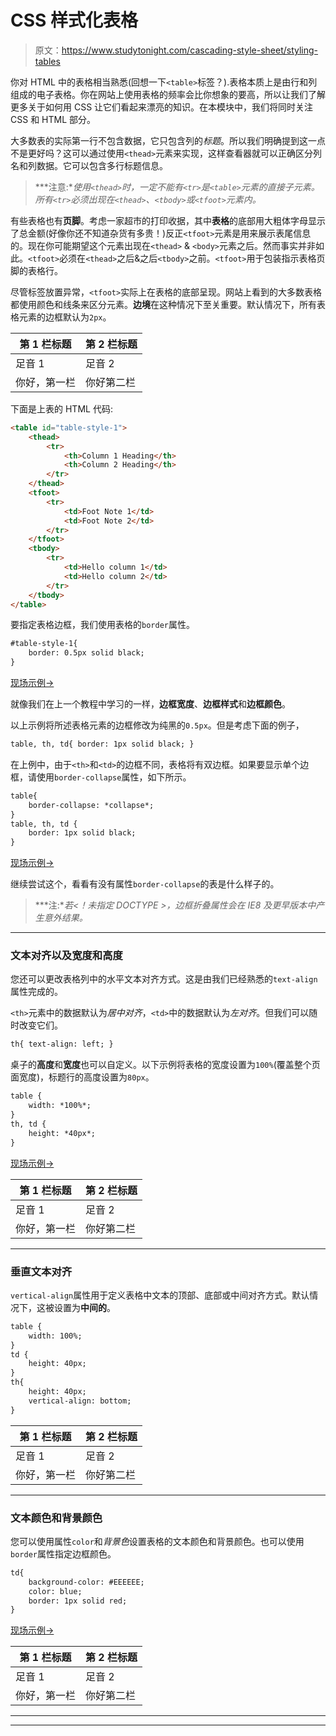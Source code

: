 # CSS 样式化表格

> 原文：<https://www.studytonight.com/cascading-style-sheet/styling-tables>

你对 HTML 中的表格相当熟悉(回想一下`<table>`标签？).表格本质上是由行和列组成的电子表格。你在网站上使用表格的频率会比你想象的要高，所以让我们了解更多关于如何用 CSS 让它们看起来漂亮的知识。在本模块中，我们将同时关注 CSS 和 HTML 部分。

大多数表的实际第一行不包含数据，它只包含列的*标题*。所以我们明确提到这一点不是更好吗？这可以通过使用`<thead>`元素来实现，这样查看器就可以正确区分列名和列数据。它可以包含多行标题信息。

> ***注意:**使用`<thead>`时，一定不能有`<tr>`是`<table>`元素的直接子元素。所有`<tr>`必须出现在`<thead>`、`<tbody>`或`<tfoot>`元素内。*

有些表格也有**页脚**。考虑一家超市的打印收据，其中**表格**的底部用大粗体字母显示了总金额(好像你还不知道杂货有多贵！)反正`<tfoot>`元素是用来展示表尾信息的。现在你可能期望这个元素出现在`<thead>` & `<body>`元素之后。然而事实并非如此。`<tfoot>`必须在`<thead>`之后&之后`<tbody>`之前。`<tfoot>`用于包装指示表格页脚的表格行。

尽管标签放置异常，`<tfoot>`实际上在表格的底部呈现。网站上看到的大多数表格都使用颜色和线条来区分元素。**边境**在这种情况下至关重要。默认情况下，所有表格元素的边框默认为`2px`。

| 第 1 栏标题 | 第 2 栏标题 |
| --- | --- |
| 足音 1 | 足音 2 |
| 你好，第一栏 | 你好第二栏 |

下面是上表的 HTML 代码:

```html
<table id="table-style-1">
    <thead>
        <tr>
            <th>Column 1 Heading</th>
            <th>Column 2 Heading</th>
        </tr>
    </thead>
    <tfoot>
        <tr>
            <td>Foot Note 1</td>
            <td>Foot Note 2</td>
        </tr>
    </tfoot>
    <tbody>
        <tr>
            <td>Hello column 1</td>
            <td>Hello column 2</td>
        </tr>
    </tbody>
</table>
```

要指定表格边框，我们使用表格的`border`属性。

```html
#table-style-1{ 
    border: 0.5px solid black; 
}
```

[现场示例→](/code/playground/web?file=css-table_style_1)

就像我们在上一个教程中学习的一样，**边框宽度**、**边框样式**和**边框颜色**。

以上示例将所述表格元素的边框修改为纯黑的`0.5px`。但是考虑下面的例子，

```html
table, th, td{ border: 1px solid black; }
```

在上例中，由于`<th>`和`<td>`的边框不同，表格将有双边框。如果要显示单个边框，请使用`border-collapse`属性，如下所示。

```html
table{ 
    border-collapse: *collapse*; 
}
table, th, td { 
    border: 1px solid black; 
}
```

[现场示例→](/code/playground/web?file=css-table_style_2)

继续尝试这个，看看有没有属性`border-collapse`的表是什么样子的。

> ***注:**若<！未指定 DOCTYPE >，边框折叠属性会在 IE8 及更早版本中产生意外结果。*

* * *

### 文本对齐以及宽度和高度

您还可以更改表格列中的水平文本对齐方式。这是由我们已经熟悉的`text-align`属性完成的。

`<th>`元素中的数据默认为*居中对齐*，`<td>`中的数据默认为*左对齐*。但我们可以随时改变它们。

```html
th{ text-align: left; }
```

桌子的**高度**和**宽度**也可以自定义。以下示例将表格的宽度设置为`100%`(覆盖整个页面宽度)，标题行的高度设置为`80px`。

```html
table { 
    width: *100%*; 
}
th, td { 
    height: *40px*; 
}
```

[现场示例→](/code/playground/web?file=css-table_style_3)

| 第 1 栏标题 | 第 2 栏标题 |
| --- | --- |
| 足音 1 | 足音 2 |
| 你好，第一栏 | 你好第二栏 |

* * *

### 垂直文本对齐

`vertical-align`属性用于定义表格中文本的顶部、底部或中间对齐方式。默认情况下，这被设置为**中间的**。

```html
table { 
    width: 100%; 
}
td { 
    height: 40px; 
}
th{ 
    height: 40px;
    vertical-align: bottom; 
}
```

| 第 1 栏标题 | 第 2 栏标题 |
| --- | --- |
| 足音 1 | 足音 2 |
| 你好，第一栏 | 你好第二栏 |

* * *

### 文本颜色和背景颜色

您可以使用属性`color`和*背景色*设置表格的文本颜色和背景颜色。也可以使用`border`属性指定边框颜色。

```html
td{ 
    background-color: #EEEEEE; 
    color: blue; 
    border: 1px solid red;
}
```

[现场示例→](/code/playground/web?file=css-table_style_4)

| 第 1 栏标题 | 第 2 栏标题 |
| --- | --- |
| 足音 1 | 足音 2 |
| 你好，第一栏 | 你好第二栏 |

* * *

* * *